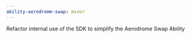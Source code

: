 ```yaml
---
ability-aerodrome-swap: minor
---
```


Refactor internal use of the SDK to simplify the Aerodrome Swap Ability
